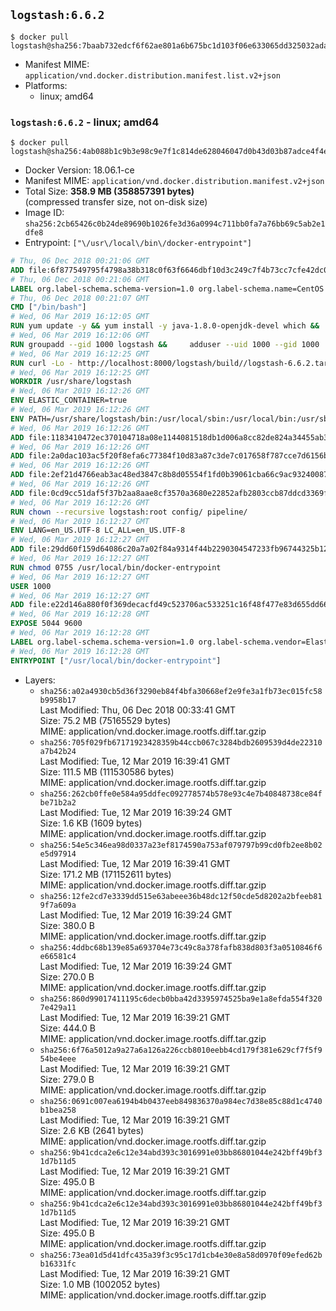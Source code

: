 ## `logstash:6.6.2`

```console
$ docker pull logstash@sha256:7baab732edcf6f62ae801a6b675bc1d103f06e633065dd325032ada67ea02112
```

-	Manifest MIME: `application/vnd.docker.distribution.manifest.list.v2+json`
-	Platforms:
	-	linux; amd64

### `logstash:6.6.2` - linux; amd64

```console
$ docker pull logstash@sha256:4ab088b1c9b3e98c9e7f1c814de628046047d0b43d03b87adce4f4e91fa6d308
```

-	Docker Version: 18.06.1-ce
-	Manifest MIME: `application/vnd.docker.distribution.manifest.v2+json`
-	Total Size: **358.9 MB (358857391 bytes)**  
	(compressed transfer size, not on-disk size)
-	Image ID: `sha256:2cb65426c0b24de89690b1026fe3d36a0994c711bb0fa7a76bb69c5ab2e1dfe8`
-	Entrypoint: `["\/usr\/local\/bin\/docker-entrypoint"]`

```dockerfile
# Thu, 06 Dec 2018 00:21:06 GMT
ADD file:6f877549795f4798a38b318c0f63f6646dbf10d3c249c7f4b73cc7cfe42dc0f5 in / 
# Thu, 06 Dec 2018 00:21:06 GMT
LABEL org.label-schema.schema-version=1.0 org.label-schema.name=CentOS Base Image org.label-schema.vendor=CentOS org.label-schema.license=GPLv2 org.label-schema.build-date=20181205
# Thu, 06 Dec 2018 00:21:07 GMT
CMD ["/bin/bash"]
# Wed, 06 Mar 2019 16:12:05 GMT
RUN yum update -y && yum install -y java-1.8.0-openjdk-devel which &&     yum clean all
# Wed, 06 Mar 2019 16:12:06 GMT
RUN groupadd --gid 1000 logstash &&     adduser --uid 1000 --gid 1000       --home-dir /usr/share/logstash --no-create-home       logstash
# Wed, 06 Mar 2019 16:12:25 GMT
RUN curl -Lo - http://localhost:8000/logstash/build//logstash-6.6.2.tar.gz |     tar zxf - -C /usr/share &&     mv /usr/share/logstash-6.6.2 /usr/share/logstash &&     chown --recursive logstash:logstash /usr/share/logstash/ &&     chown -R logstash:root /usr/share/logstash &&     chmod -R g=u /usr/share/logstash &&     find /usr/share/logstash -type d -exec chmod g+s {} \; &&     ln -s /usr/share/logstash /opt/logstash
# Wed, 06 Mar 2019 16:12:25 GMT
WORKDIR /usr/share/logstash
# Wed, 06 Mar 2019 16:12:26 GMT
ENV ELASTIC_CONTAINER=true
# Wed, 06 Mar 2019 16:12:26 GMT
ENV PATH=/usr/share/logstash/bin:/usr/local/sbin:/usr/local/bin:/usr/sbin:/usr/bin:/sbin:/bin
# Wed, 06 Mar 2019 16:12:26 GMT
ADD file:1183410472ec370104718a08e1144081518db1d006a8cc82de824a34455ab3f3 in config/pipelines.yml 
# Wed, 06 Mar 2019 16:12:26 GMT
ADD file:2a0dac103ac5f20f8efa6c77384f10d83a87c3de7c017658f787cce7d6156b76 in config/logstash.yml 
# Wed, 06 Mar 2019 16:12:26 GMT
ADD file:2ef21d4766eab3ac48ed3847c8b8d05554f1fd0b39061cba66c9ac93240087fa in config/ 
# Wed, 06 Mar 2019 16:12:26 GMT
ADD file:0cd9cc51daf5f37b2aa8aae8cf3570a3680e22852afb2803ccb87ddcd3369f52 in pipeline/logstash.conf 
# Wed, 06 Mar 2019 16:12:26 GMT
RUN chown --recursive logstash:root config/ pipeline/
# Wed, 06 Mar 2019 16:12:27 GMT
ENV LANG=en_US.UTF-8 LC_ALL=en_US.UTF-8
# Wed, 06 Mar 2019 16:12:27 GMT
ADD file:29dd60f159d64086c20a7a02f84a9314f44b2290304547233fb96744325b1245 in /usr/local/bin/ 
# Wed, 06 Mar 2019 16:12:27 GMT
RUN chmod 0755 /usr/local/bin/docker-entrypoint
# Wed, 06 Mar 2019 16:12:27 GMT
USER 1000
# Wed, 06 Mar 2019 16:12:27 GMT
ADD file:e22d146a880f0f369decacfd49c523706ac533251c16f48f477e83d655dd66bc in /usr/local/bin/ 
# Wed, 06 Mar 2019 16:12:28 GMT
EXPOSE 5044 9600
# Wed, 06 Mar 2019 16:12:28 GMT
LABEL org.label-schema.schema-version=1.0 org.label-schema.vendor=Elastic org.label-schema.name=logstash org.label-schema.version=6.6.2 org.label-schema.url=https://www.elastic.co/products/logstash org.label-schema.vcs-url=https://github.com/elastic/logstash-docker license=Elastic License
# Wed, 06 Mar 2019 16:12:28 GMT
ENTRYPOINT ["/usr/local/bin/docker-entrypoint"]
```

-	Layers:
	-	`sha256:a02a4930cb5d36f3290eb84f4bfa30668ef2e9fe3a1fb73ec015fc58b9958b17`  
		Last Modified: Thu, 06 Dec 2018 00:33:41 GMT  
		Size: 75.2 MB (75165529 bytes)  
		MIME: application/vnd.docker.image.rootfs.diff.tar.gzip
	-	`sha256:705f029fb67171923428359b44ccb067c3284bdb2609539d4de22310a7b42b24`  
		Last Modified: Tue, 12 Mar 2019 16:39:41 GMT  
		Size: 111.5 MB (111530586 bytes)  
		MIME: application/vnd.docker.image.rootfs.diff.tar.gzip
	-	`sha256:262cb0ffe0e584a95ddfec092778574b578e93c4e7b40848738ce84fbe71b2a2`  
		Last Modified: Tue, 12 Mar 2019 16:39:24 GMT  
		Size: 1.6 KB (1609 bytes)  
		MIME: application/vnd.docker.image.rootfs.diff.tar.gzip
	-	`sha256:54e5c346ea98d0337a23ef8174590a753af079797b99cd0fb2ee8b02e5d97914`  
		Last Modified: Tue, 12 Mar 2019 16:39:41 GMT  
		Size: 171.2 MB (171152611 bytes)  
		MIME: application/vnd.docker.image.rootfs.diff.tar.gzip
	-	`sha256:12fe2cd7e3339dd515e63abeee36b48dc12f50cde5d8202a2bfeeb819f7a609a`  
		Last Modified: Tue, 12 Mar 2019 16:39:24 GMT  
		Size: 380.0 B  
		MIME: application/vnd.docker.image.rootfs.diff.tar.gzip
	-	`sha256:4ddbc68b139e85a693704e73c49c8a378fafb838d803f3a0510846f6e66581c4`  
		Last Modified: Tue, 12 Mar 2019 16:39:24 GMT  
		Size: 270.0 B  
		MIME: application/vnd.docker.image.rootfs.diff.tar.gzip
	-	`sha256:860d99017411195c6decb0bba42d3395974525ba9e1a8efda554f3207e429a11`  
		Last Modified: Tue, 12 Mar 2019 16:39:21 GMT  
		Size: 444.0 B  
		MIME: application/vnd.docker.image.rootfs.diff.tar.gzip
	-	`sha256:6f76a5012a9a27a6a126a226ccb8010eebb4cd179f381e629cf7f5f954be4eee`  
		Last Modified: Tue, 12 Mar 2019 16:39:21 GMT  
		Size: 279.0 B  
		MIME: application/vnd.docker.image.rootfs.diff.tar.gzip
	-	`sha256:0691c007ea6194b4b0437eeb849836370a984ec7d38e85c88d1c4740b1bea258`  
		Last Modified: Tue, 12 Mar 2019 16:39:21 GMT  
		Size: 2.6 KB (2641 bytes)  
		MIME: application/vnd.docker.image.rootfs.diff.tar.gzip
	-	`sha256:9b41cdca2e6c12e34abd393c3016991e03bb86801044e242bff49bf31d7b11d5`  
		Last Modified: Tue, 12 Mar 2019 16:39:21 GMT  
		Size: 495.0 B  
		MIME: application/vnd.docker.image.rootfs.diff.tar.gzip
	-	`sha256:9b41cdca2e6c12e34abd393c3016991e03bb86801044e242bff49bf31d7b11d5`  
		Last Modified: Tue, 12 Mar 2019 16:39:21 GMT  
		Size: 495.0 B  
		MIME: application/vnd.docker.image.rootfs.diff.tar.gzip
	-	`sha256:73ea01d5d41dfc435a39f3c95c17d1cb4e30e8a58d0970f09efed62bb16331fc`  
		Last Modified: Tue, 12 Mar 2019 16:39:21 GMT  
		Size: 1.0 MB (1002052 bytes)  
		MIME: application/vnd.docker.image.rootfs.diff.tar.gzip
